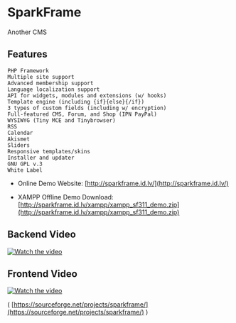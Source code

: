 # SparkFrame
Another CMS

## Features
    PHP Framework
    Multiple site support
    Advanced membership support
    Language localization support
    API for widgets, modules and extensions (w/ hooks)
    Template engine (including {if}{else}{/if})
    3 types of custom fields (including w/ encryption)
    Full-featured CMS, Forum, and Shop (IPN PayPal)
    WYSIWYG (Tiny MCE and Tinybrowser)
    RSS
    Calendar
    Akismet
    Sliders
    Responsive templates/skins
    Installer and updater
    GNU GPL v.3
    White Label

* Online Demo Website: [http://sparkframe.id.lv/](http://sparkframe.id.lv/)

* XAMPP Offline Demo Download: [http://sparkframe.id.lv/xampp/xampp_sf311_demo.zip](http://sparkframe.id.lv/xampp/xampp_sf311_demo.zip)

## Backend Video

[![Watch the video](http://img.youtube.com/vi/oMYPWIqWv8M/0.jpg)](https://www.youtube.com/watch?v=oMYPWIqWv8M)

## Frontend Video

[![Watch the video](http://img.youtube.com/vi/zDVN5f5qJdc/0.jpg)](https://www.youtube.com/watch?v=zDVN5f5qJdc)

( [https://sourceforge.net/projects/sparkframe/](https://sourceforge.net/projects/sparkframe/) )
